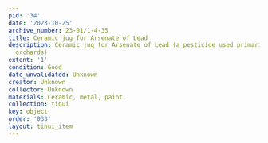```yaml
---
pid: '34'
date: '2023-10-25'
archive_number: 23-01/1-4-35
title: Ceramic jug for Arsenate of Lead
description: Ceramic jug for Arsenate of Lead (a pesticide used primarily in fruit
  orchards)
extent: '1'
condition: Good
date_unvalidated: Unknown
creator: Unknown
collector: Unknown
materials: Ceramic, metal, paint
collection: tinui
key: object
order: '033'
layout: tinui_item
---
```

